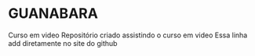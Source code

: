 # GUANABARA
 Curso em video
 Repositório criado assistindo o curso em video
 Essa linha  add diretamente no site do github
